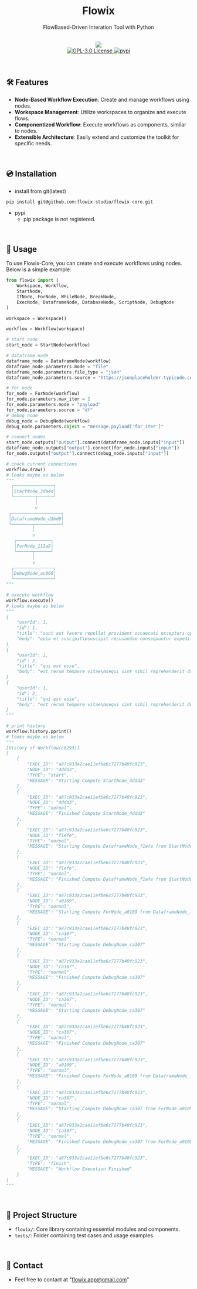 <h1 align="center">
    Flowix
</h1>
<p align="center">
    FlowBased-Driven Interation Tool with Python
</p>
<br/>

<div align="center">
    <img src="https://img.shields.io/badge/python-3.11%20%7C%203.12-blue" />
    <br>
    <a href="https://github.com/flowix-studio/Flowix-Core/blob/main/LICENSE">
        <img src="https://img.shields.io/github/license/flowix-studio/Flowix-Core.svg" alt="GPL-3.0 License" />
    </a>
    <a href="https://pypi.org/project/nodered.py/">
        <img src="https://img.shields.io/pypi/v/flowix.svg" alt="pypi" />
    </a>
</div><br><br>

## 🛠️ Features
- **Node-Based Workflow Execution**: Create and manage workflows using nodes.
- **Workspace Management**: Utilize workspaces to organize and execute flows.
- **Componentized Workflow**: Execute workflows as components, similar to nodes.
- **Extensible Architecture**: Easily extend and customize the toolkit for specific needs.

<br>

## 💿 Installation
- install from git(latest)
```bash
pip install git@github.com:flowix-studio/flowix-core.git
```
- pypi
    - pip package is not registered.

<br>

## 📑 Usage
To use Flowix-Core, you can create and execute workflows using nodes. Below is a simple example:

```python
from flowix import (
    Workspace, Workflow,
    StartNode,
    IfNode, ForNode, WhileNode, BreakNode,
    ExecNode, DataframeNode, DatabaseNode, ScriptNode, DebugNode
)

workspace = Workspace()

workflow = Workflow(workspace)

# start node
start_node = StartNode(workflow)

# dataframe node
dataframe_node = DataframeNode(workflow)
dataframe_node.parameters.mode = "file"
dataframe_node.parameters.file_type = "json"
dataframe_node.parameters.source = "https://jsonplaceholder.typicode.com/posts"

# for node
for_node = ForNode(workflow)
for_node.parameters.max_iter = 2
for_node.parameters.mode = "payload"
for_node.parameters.source = "df"
# debug node
debug_node = DebugNode(workflow)
debug_node.parameters.object = "message.payload['for_iter']"

# connect nodes
start_node.outputs["output"].connect(dataframe_node.inputs["input"])
dataframe_node.outputs["output"].connect(for_node.inputs["input"])
for_node.outputs["output"].connect(debug_node.inputs["input"])

# check current connections
workflow.draw()
# looks maybe as below
"""
  ┌───────────────┐   
  │StartNode_3da4d│   
  └────────┬──────┘   
           │          
           v          
 ┌───────────────────┐
 │DataframeNode_d3bd0│
 └────────┬──────────┘
          │           
          v           
   ┌─────────────┐    
   │ForNode_112a9│    
   └──────┬──────┘    
          │           
          v           
  ┌───────────────┐   
  │DebugNode_ac866│   
  └───────────────┘
"""

# execute workflow
workflow.execute()
# looks maybe as below
"""
{
    "userId": 1,
    "id": 1,
    "title": "sunt aut facere repellat provident occaecati excepturi optio reprehenderit",
    "body": "quia et suscipit\nsuscipit recusandae consequuntur expedita et cum\nreprehenderit molestiae ut ut quas totam\nnostrum rerum est autem sunt rem eveniet architecto"
}
{
    "userId": 1,
    "id": 2,
    "title": "qui est esse",
    "body": "est rerum tempore vitae\nsequi sint nihil reprehenderit dolor beatae ea dolores neque\nfugiat blanditiis voluptate porro vel nihil molestiae ut reiciendis\nqui aperiam non debitis possimus qui neque nisi nulla"
}
{
    "userId": 1,
    "id": 2,
    "title": "qui est esse",
    "body": "est rerum tempore vitae\nsequi sint nihil reprehenderit dolor beatae ea dolores neque\nfugiat blanditiis voluptate porro vel nihil molestiae ut reiciendis\nqui aperiam non debitis possimus qui neque nisi nulla"
}
"""

# print history
workflow.history.pprint()
# looks maybe as below
"""
[History of Workflow(c8293)]
[
    {
        "EXEC_ID": "a87c933a2cae11efbe6c7277b40fc923",
        "NODE_ID": "4ddd3",
        "TYPE": "start",
        "MESSAGE": "Starting Compute StartNode_4ddd3"
    },
    {
        "EXEC_ID": "a87c933a2cae11efbe6c7277b40fc923",
        "NODE_ID": "4ddd3",
        "TYPE": "normal",
        "MESSAGE": "Finished Compute StartNode_4ddd3"
    },
    {
        "EXEC_ID": "a87c933a2cae11efbe6c7277b40fc923",
        "NODE_ID": "f1efe",
        "TYPE": "normal",
        "MESSAGE": "Starting Compute DataframeNode_f1efe from StartNode_4ddd3"
    },
    {
        "EXEC_ID": "a87c933a2cae11efbe6c7277b40fc923",
        "NODE_ID": "f1efe",
        "TYPE": "normal",
        "MESSAGE": "Finished Compute DataframeNode_f1efe from StartNode_4ddd3"
    },
    {
        "EXEC_ID": "a87c933a2cae11efbe6c7277b40fc923",
        "NODE_ID": "a0109",
        "TYPE": "normal",
        "MESSAGE": "Starting Compute ForNode_a0109 from DataframeNode_f1efe"
    },
    {
        "EXEC_ID": "a87c933a2cae11efbe6c7277b40fc923",
        "NODE_ID": "ca307",
        "TYPE": "normal",
        "MESSAGE": "Starting Compute DebugNode_ca307"
    },
    {
        "EXEC_ID": "a87c933a2cae11efbe6c7277b40fc923",
        "NODE_ID": "ca307",
        "TYPE": "normal",
        "MESSAGE": "Finished Compute DebugNode_ca307"
    },
    {
        "EXEC_ID": "a87c933a2cae11efbe6c7277b40fc923",
        "NODE_ID": "ca307",
        "TYPE": "normal",
        "MESSAGE": "Starting Compute DebugNode_ca307"
    },
    {
        "EXEC_ID": "a87c933a2cae11efbe6c7277b40fc923",
        "NODE_ID": "ca307",
        "TYPE": "normal",
        "MESSAGE": "Finished Compute DebugNode_ca307"
    },
    {
        "EXEC_ID": "a87c933a2cae11efbe6c7277b40fc923",
        "NODE_ID": "a0109",
        "TYPE": "normal",
        "MESSAGE": "Finished Compute ForNode_a0109 from DataframeNode_f1efe"
    },
    {
        "EXEC_ID": "a87c933a2cae11efbe6c7277b40fc923",
        "NODE_ID": "ca307",
        "TYPE": "normal",
        "MESSAGE": "Starting Compute DebugNode_ca307 from ForNode_a0109"
    },
    {
        "EXEC_ID": "a87c933a2cae11efbe6c7277b40fc923",
        "NODE_ID": "ca307",
        "TYPE": "normal",
        "MESSAGE": "Finished Compute DebugNode_ca307 from ForNode_a0109"
    },
    {
        "EXEC_ID": "a87c933a2cae11efbe6c7277b40fc923",
        "TYPE": "finish",
        "MESSAGE": "Workflow Execution Finished"
    }
]
"""
```
<br>

## 🌲 Project Structure
- `flowix/`: Core library containing essential modules and components.
- `tests/`: Folder containing test cases and usage examples.

<br>

## 📧 Contact
- Feel free to contact at "flowix.app@gmail.com"
